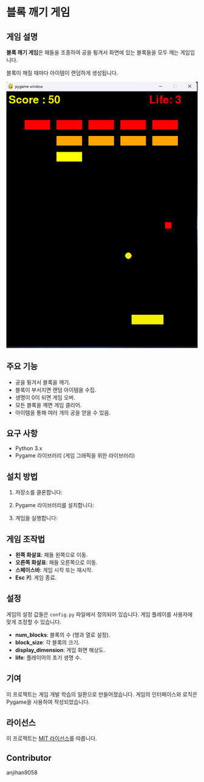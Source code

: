 # 블록 깨기 게임

## 게임 설명

**블록 깨기 게임**은 패들을 조종하여 공을 튕겨서 화면에 있는 블록들을 모두 깨는 게임입니다.

블록이 깨질 때마다 아이템이 랜덤하게 생성됩니다.

![예시 사진](ex.png)

## 주요 기능
- 공을 튕겨서 블록을 깨기.
- 블록이 부서지면 랜덤 아이템을 수집.
- 생명이 0이 되면 게임 오버.
- 모든 블록을 깨면 게임 클리어.
- 아이템을 통해 여러 개의 공을 얻을 수 있음.

## 요구 사항
- Python 3.x
- Pygame 라이브러리 (게임 그래픽을 위한 라이브러리)

## 설치 방법

1. 저장소를 클론합니다:

2. Pygame 라이브러리를 설치합니다:

3. 게임을 실행합니다:


## 게임 조작법
- **왼쪽 화살표**: 패들 왼쪽으로 이동.
- **오른쪽 화살표**: 패들 오른쪽으로 이동.
- **스페이스바**: 게임 시작 또는 재시작.
- **Esc 키**: 게임 종료.

## 설정

게임의 설정 값들은 `config.py` 파일에서 정의되어 있습니다. 게임 플레이를 사용자에 맞게 조정할 수 있습니다.

- **num_blocks**: 블록의 수 (행과 열로 설정).
- **block_size**: 각 블록의 크기.
- **display_dimension**: 게임 화면 해상도.
- **life**: 플레이어의 초기 생명 수.

## 기여

이 프로젝트는 게임 개발 학습의 일환으로 만들어졌습니다. 게임의 인터페이스와 로직은 Pygame을 사용하여 작성되었습니다.

## 라이선스
이 프로젝트는 [MIT 라이선스](LICENSE)를 따릅니다.

## Contributor
anjihan9058

